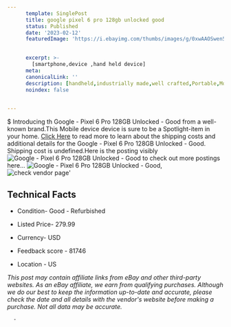 ```yaml
---
      template: SinglePost
      title: google pixel 6 pro 128gb unlocked good
      status: Published
      date: '2023-02-12'
      featuredImage: 'https://i.ebayimg.com/thumbs/images/g/0xwAAOSwen5joyPk/s-l225.jpg'
       

      excerpt: >-
        [smartphone,device ,hand held device]
      meta:
      canonicalLink: ''
      description: [handheld,industrially made,well crafted,Portable,Mobile,Compact,Convenient,Lightweight,Maneuverable,Man-portable,Miniature,Carriable,Hand-held,Light,Holdable,Transportable,Mobile device,Pocket-sized,On-the-go,Wireless,Cordless,Compact size,Convenient size, smartphone,device ,hand held device]
      noindex: false
      

---
```

$
      Introducing th Google - Pixel 6 Pro 128GB Unlocked - Good from a well-known brand.This Mobile device device  is sure to be a Spotlight-item in your home. [Click Here](https://www.ebay.com/itm/255889634358?hash=item3b9435f436%3Ag%3A0xwAAOSwen5joyPk&mkevt=1&mkcid=1&mkrid=711-53200-19255-0&campid=%253CePNCampaignId%253E&customid=%253CreferenceId%253E&toolid=10049) to read more to learn about the shipping costs and additional details for the Google - Pixel 6 Pro 128GB Unlocked - Good. Shipping cost is undefined.Here is the posting visibly ![Google - Pixel 6 Pro 128GB Unlocked - Good](https://i.ebayimg.com/thumbs/images/g/0xwAAOSwen5joyPk/s-l225.jpg) to check out more postings here... ![Google - Pixel 6 Pro 128GB Unlocked - Good](https://i.ebayimg.com/images/g/0xwAAOSwen5joyPk/s-l1600.jpg), ![check vendor page](https://origin-galleryplus.ebayimg.com/ws/web/255889634358_2_0_1/225x225.jpg,https://origin-galleryplus.ebayimg.com/ws/web/255889634358_3_0_1/225x225.jpg,https://origin-galleryplus.ebayimg.com/ws/web/255889634358_4_0_1/225x225.jpg)'

      

 ## Technical Facts 



     
      

 - Condition- Good - Refurbished 


      

 - Listed Price- 279.99 


      

 - Currency- USD 


      

 - Feedback score - 81746 


      

 - Location - US 


      
      

 *_This post may contain affiliate links from eBay and other third-party websites. As an eBay affiliate, we earn from qualifying purchases. Although we do our best to keep the information up-to-date and accurate, please check the date and all details with the vendor's website before making a purchase. Not all data may be accurate._*




      -
